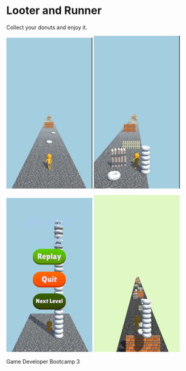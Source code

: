 # Looter and Runner 

Collect your donuts and enjoy it.

<img src="https://github.com/wazzapsenk/Looter-and-Runner--Unity-Mobile-Game-Project/blob/master/SS1.jpg" width="45%"></img> <img src="https://github.com/wazzapsenk/Looter-and-Runner--Unity-Mobile-Game-Project/blob/master/SS2.jpg" width="45%"></img>

<img src="https://github.com/wazzapsenk/Looter-and-Runner--Unity-Mobile-Game-Project/blob/master/SS3.jpg" width="45%"></img> <img src="https://github.com/wazzapsenk/Looter-and-Runner--Unity-Mobile-Game-Project/blob/master/SS4.jpg" width="45%"></img>


Game Developer Bootcamp 3


